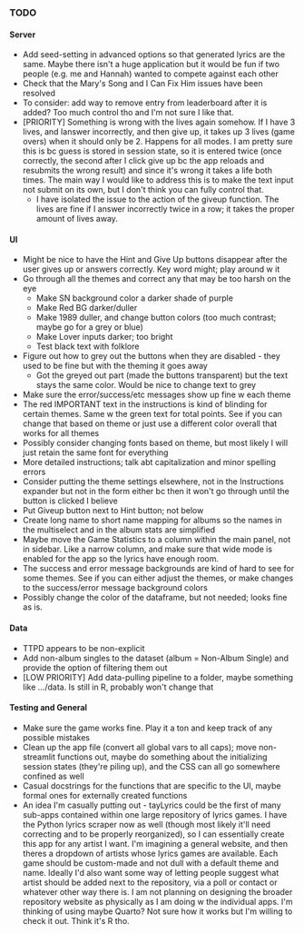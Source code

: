 ### TODO

#### Server
* Add seed-setting in advanced options so that generated lyrics are the same. Maybe there isn't a huge application but it would be fun if two people (e.g. me and Hannah) wanted to compete against each other
* Check that the Mary's Song and I Can Fix Him issues have been resolved
* To consider: add way to remove entry from leaderboard after it is added? Too much control tho and I'm not sure I like that.
* [PRIORITY] Something is wrong with the lives again somehow. If I have 3 lives, and Ianswer incorrectly, and then give up, it takes up 3 lives (game overs) when it should only be 2. Happens for all modes. I am pretty sure this is bc guess is stored in session state, so it is entered twice (once correctly, the second after I click give up bc the app reloads and resubmits the wrong result) and since it's wrong it takes a life both times. The main way I would like to address this is to make the text input not submit on its own, but I don't think you can fully control that. 
    * I have isolated the issue to the action of the giveup function. The lives are fine if I answer incorrectly twice in a row; it takes the proper amount of lives away.

#### UI
* Might be nice to have the Hint and Give Up buttons disappear after the user gives up or answers correctly. Key word might; play around w it
* Go through all the themes and correct any that may be too harsh on the eye
    * Make SN background color a darker shade of purple
    * Make Red BG darker/duller
    * Make 1989 duller, and change button colors (too much contrast; maybe go for a grey or blue)
    * Make Lover inputs darker; too bright
    * Test black text with folklore
* Figure out how to grey out the buttons when they are disabled - they used to be fine but with the theming it goes away
    * Got the greyed out part (made the buttons transparent) but the text stays the same color. Would be nice to change text to grey
* Make sure the error/success/etc messages show up fine w each theme
* The red IMPORTANT text in the instructions is kind of blinding for certain themes. Same w the green text for total points. See if you can change that based on theme or just use a different color overall that works for all themes
* Possibly consider changing fonts based on theme, but most likely I will just retain the same font for everything
* More detailed instructions; talk abt capitalization and minor spelling errors
* Consider putting the theme settings elsewhere, not in the Instructions expander but not in the form either bc then it won't go through until the button is clicked I believe
* Put Giveup button next to Hint button; not below
* Create long name to short name mapping for albums so the names in the multiselect and in the album stats are simplified
* Maybe move the Game Statistics to a column within the main panel, not in sidebar. Like a narrow column, and make sure that wide mode is enabled for the app so the lyrics have enough room.
* The success and error message backgrounds are kind of hard to see for some themes. See if you can either adjust the themes, or make changes to the success/error message background colors
* Possibly change the color of the dataframe, but not needed; looks fine as is.

#### Data
* TTPD appears to be non-explicit
* Add non-album singles to the dataset (album = Non-Album Single) and provide the option of filtering them out
* [LOW PRIORITY] Add data-pulling pipeline to a folder, maybe something like .../data. Is still in R, probably won't change that

#### Testing and General
* Make sure the game works fine. Play it a ton and keep track of any possible mistakes 
* Clean up the app file (convert all global vars to all caps); move non-streamlit functions out, maybe do something about the initializing session states (they're piling up), and the CSS can all go somewhere confined as well 
* Casual docstrings for the functions that are specific to the UI, maybe formal ones for externally created functions
* An idea I'm casually putting out - tayLyrics could be the first of many sub-apps contained within one large repository of lyrics games. I have the Python lyrics scraper now as well (though most likely it'll need correcting and to be properly reorganized), so I can essentially create this app for any artist I want. I'm imagining a general website, and then theres a dropdown of artists whose lyrics games are available. Each game should be custom-made and not dull with a default theme and name. Ideally I'd also want some way of letting people suggest what artist should be added next to the repository, via a poll or contact or whatever other way there is. I am not planning on designing the broader repository website as physically as I am doing w the individual apps. I'm thinking of using maybe Quarto? Not sure how it works but I'm willing to check it out. Think it's R tho.